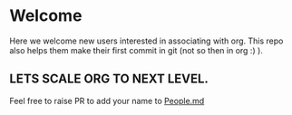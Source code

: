 # Welcome
Here we welcome new users interested in associating with org. This repo also helps them make their first commit in git (not so then in org :) ). 

## LETS SCALE ORG TO NEXT LEVEL. 

Feel free to raise PR to add your name to [People.md](People.md)
